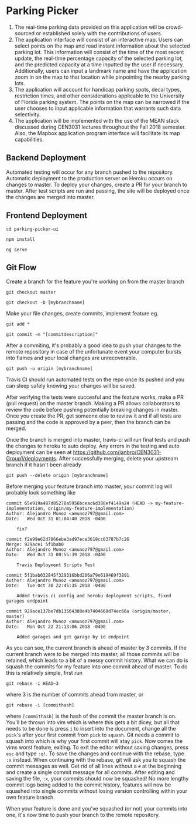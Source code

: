 Parking Picker
=====
1. The real-time parking data provided on this application will be crowd-sourced or established solely with the contributions of users.
2. The application interface will consist of an interactive map. Users can select points on the map and read instant information about the selected parking lot. This information will consist of the time of the most recent update, the real-time percentage capacity of the selected parking lot, and the predicted capacity at a time inputted by the user if necessary. Additionally, users can input a landmark name and have the application zoom in on the map to that location while pinpointing the nearby parking lots.
3. The application will account for handicap parking spots, decal types, restriction times, and other considerations applicable to the University of Florida parking system. The points on the map can be narrowed if the user chooses to input applicable information that warrants such data selectivity.
4. The application will be implemented with the use of the MEAN stack discussed during CEN3031 lectures throughout the Fall 2018 semester. Also, the Mapbox application program interface will facilitate its map capabilities.

## Backend Deployment
Automated testing will occur for any branch pushed to the repository. Automatic deployment to the production server on Heroku occurs on changes to master. To deploy your changes, create a PR for your branch to master. After test scripts are run and passing, the site will be deployed once the changes are merged into master.

## Frontend Deployment
`cd parking-picker-ui`

`npm install`

`ng serve`

## Git Flow
Create a branch for the feature you're working on from the master branch

`git checkout master`

`git checkout -b [mybranchname]`

Make your file changes, create commits, implement feature eg.

`git add *`

`git commit -m "[commitdescription]"`

After a commiting, it's probably a good idea to push your changes to the remote repository in case of the unfortunate event your computer bursts into flames and your local changes are unrecoverable.

`git push -u origin [mybranchname]`

Travis CI should run automated tests on the repo once its pushed and you can sleep safely knowing your changes will be saved.

After verifying the tests were succesful and the feature works, make a PR (pull request) on the master branch. Making a PR allows collaborators to review the code before pushing potentially breaking changes in master. Once you create the PR, get someone else to review it and if all tests are passing and the code is approved by a peer, then the branch can be merged.

Once the branch is merged into master, travis-ci will run final tests and push the changes to heroku to auto deploy. Any errors in the testing and auto deployment can be seen at https://github.com/janbro/CEN3031-Group1/deployments. After successfully merging, delete your upstream branch if it hasn't been already

`git push --delete origin [mybranchname]`

Before merging your feature branch into master, your commit log will probably look something like

```
commit 65e919a487d85278a5956bceac6d388ef4149a24 (HEAD -> my-feature-implementation, origin/my-feature-implementation)
Author: Alejandro Munoz <amunoz797@gmail.com>
Date:   Wed Oct 31 01:04:40 2018 -0400

    fix?

commit f2e99e62d7866ebe3ad97ece3618cc03787b7c26
Merge: 929ace1 5f1bab0
Author: Alejandro Munoz <amunoz797@gmail.com>
Date:   Wed Oct 31 00:55:39 2018 -0400

    Travis Deployment Scripts Test

commit 5f1bab032845f329316bbd206a79e619469f3891
Author: Alejandro Munoz <amunoz797@gmail.com>
Date:   Tue Oct 30 22:45:35 2018 -0400

    Added travis ci config and heroku deployment scripts, fixed garages endpoint

commit 929ace137be7db13564308e4b7404660d74ec66a (origin/master, master)
Author: Alejandro Munoz <amunoz797@gmail.com>
Date:   Mon Oct 22 21:13:06 2018 -0400

    Added garages and get garage by id endpoint
```

As you can see, the current branch is ahead of master by 3 commits. If the current branch were to be merged into master, all those commits will be retained, which leads to a bit of a messy commit history. What we can do is squash the commits for my feature into one commit ahead of master. To do this is relatively simple, first run 

`git rebase -i HEAD~3`

where 3 is the number of commits ahead from master, or 

`git rebase -i [commithash]`

where `[commithash]` is the hash of the commit the master branch is on. You'll be thrown into vim which is where this gets a bit dicey, but all that needs to be done is press `i` to insert into the document, change all the `pick`'s after your first commit from `pick` to `squash`. Git needs a commit to squash into which is why your first commit will stay `pick`. Now comes the vims worst feature, exiting. To exit the editor without saving changes, press `esc` and type `:q!`. To save the changes and continue with the rebase, type `:x` instead. When continuing with the rebase, git will ask you to squash the commit messages as well. Get rid of all lines without a `#` at the beginning and create a single commit message for all commits. After editing and saving the file, `:x`, your commits should now be squashed! No more lengthy commit logs being added to the commit history, features will now be squashed into single commits without losing version controlling within your own feature branch.

When your feature is done and you've squashed (or not) your commits into one, it's now time to push your branch to the remote repository.
